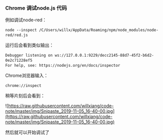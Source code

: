 ### Chrome 调试node.js 代码

例如调试node-red：

```
node --inspect /C/Users/willx/AppData/Roaming/npm/node_modules/node-red/red.js
```

运行后会看到类似输出：

```
Debugger listening on ws://127.0.0.1:9229/decc2145-88d7-45f2-b6d2-0e2c71228ef5
For help, see: https://nodejs.org/en/docs/inspector
```



Chrome浏览器输入：

```
chrome://inspect
```

稍等片刻后会看到：

![https://raw.githubusercontent.com/willxiang/code-note/master/img/Snipaste_2019-11-05_16-40-00.jpg](https://raw.githubusercontent.com/willxiang/code-note/master/img/Snipaste_2019-11-05_16-40-00.jpg)

然后就可以开始调试了
